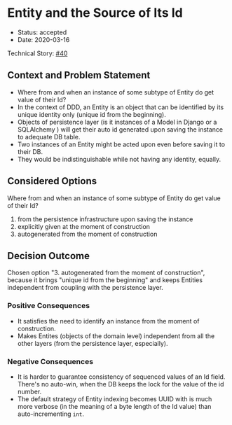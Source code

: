 # Entity and the Source of Its Id

* Status: accepted
* Date: 2020-03-16

Technical Story: [#40](https://github.com/pcah/python-clean-architecture/issues/40)

## Context and Problem Statement

* Where from and when an instance of some subtype of Entity do get value of their Id?
* In the context of DDD, an Entity is an object that can be identified by its unique identity only (unique id from the beginning).
* Objects of persistence layer (is it instances of a Model in Django or a SQLAlchemy ) will get their auto id generated upon saving the instance to adequate DB table.
* Two instances of an Entity might be acted upon even before saving it to their DB.
* They would be indistinguishable while not having any identity, equally.

## Considered Options

Where from and when an instance of some subtype of Entity do get value of their Id?

1. from the persistence infrastructure upon saving the instance
2. explicitly given at the moment of construction
3. autogenerated from the moment of construction

## Decision Outcome

Chosen option "3. autogenerated from the moment of construction", because it brings "unique id from the beginning" and keeps Entities independent from coupling with the persistence layer.

### Positive Consequences

* It satisfies the need to identify an instance from the moment of construction.
* Makes Entites (objects of the domain level) independent from all the other layers (from the persistence layer, especially).

### Negative Consequences

* It is harder to guarantee consistency of sequenced values of an Id field. There's no auto-win, when the DB keeps the lock for the value of the id number.
* The default strategy of Entity indexing becomes UUID with is much more verbose (in the meaning of a byte length of the Id value) than auto-incrementing `int`.

